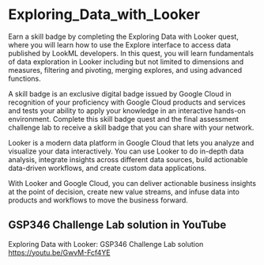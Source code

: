 # Exploring_Data_with_Looker
Earn a skill badge by completing the Exploring Data with Looker quest, where you will learn how to use the Explore interface to access data published by LookML developers. In this quest, you will learn fundamentals of data exploration in Looker including but not limited to dimensions and measures, filtering and pivoting, merging explores, and using advanced functions.


A skill badge is an exclusive digital badge issued by Google Cloud in recognition of your proficiency with Google Cloud products and services and tests your ability to apply your knowledge in an interactive hands-on environment. Complete this skill badge quest and the final assessment challenge lab to receive a skill badge that you can share with your network.


Looker is a modern data platform in Google Cloud that lets you analyze and visualize your data interactively. You can use Looker to do in-depth data analysis, integrate insights across different data sources, build actionable data-driven workflows, and create custom data applications. 


With Looker and Google Cloud, you can deliver actionable business insights at the point of decision, create new value streams, and infuse data into products and workflows to move the business forward.


## GSP346 Challenge Lab solution in YouTube
Exploring Data with Looker: GSP346 Challenge Lab solution
https://youtu.be/GwvM-Fcf4YE

